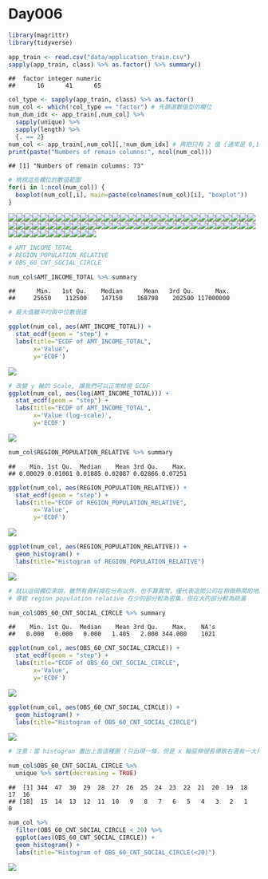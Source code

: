 Day006
================

``` r
library(magrittr)
library(tidyverse)
```

``` r
app_train <- read.csv("data/application_train.csv")
sapply(app_train, class) %>% as.factor() %>% summary()
```

    ##  factor integer numeric 
    ##      16      41      65

``` r
col_type <- sapply(app_train, class) %>% as.factor()
num_col <- which(!col_type == "factor") # 先篩選數值型的欄位
num_dum_idx <- app_train[,num_col] %>%
  sapply(unique) %>%
  sapply(length) %>%
  {. == 2} 
num_col <- app_train[,num_col][,!num_dum_idx] # 再把只有 2 值 (通常是 0,1) 的欄位去掉
print(paste("Numbers of remain columns:", ncol(num_col)))
```

    ## [1] "Numbers of remain columns: 73"

``` r
# 檢視這些欄位的數值範圍
for(i in 1:ncol(num_col)) {
  boxplot(num_col[,i], main=paste(colnames(num_col)[i], "boxplot"))
}
```

![](Day006_files/figure-markdown_github/unnamed-chunk-4-1.png)![](Day006_files/figure-markdown_github/unnamed-chunk-4-2.png)![](Day006_files/figure-markdown_github/unnamed-chunk-4-3.png)![](Day006_files/figure-markdown_github/unnamed-chunk-4-4.png)![](Day006_files/figure-markdown_github/unnamed-chunk-4-5.png)![](Day006_files/figure-markdown_github/unnamed-chunk-4-6.png)![](Day006_files/figure-markdown_github/unnamed-chunk-4-7.png)![](Day006_files/figure-markdown_github/unnamed-chunk-4-8.png)![](Day006_files/figure-markdown_github/unnamed-chunk-4-9.png)![](Day006_files/figure-markdown_github/unnamed-chunk-4-10.png)![](Day006_files/figure-markdown_github/unnamed-chunk-4-11.png)![](Day006_files/figure-markdown_github/unnamed-chunk-4-12.png)![](Day006_files/figure-markdown_github/unnamed-chunk-4-13.png)![](Day006_files/figure-markdown_github/unnamed-chunk-4-14.png)![](Day006_files/figure-markdown_github/unnamed-chunk-4-15.png)![](Day006_files/figure-markdown_github/unnamed-chunk-4-16.png)![](Day006_files/figure-markdown_github/unnamed-chunk-4-17.png)![](Day006_files/figure-markdown_github/unnamed-chunk-4-18.png)![](Day006_files/figure-markdown_github/unnamed-chunk-4-19.png)![](Day006_files/figure-markdown_github/unnamed-chunk-4-20.png)![](Day006_files/figure-markdown_github/unnamed-chunk-4-21.png)![](Day006_files/figure-markdown_github/unnamed-chunk-4-22.png)![](Day006_files/figure-markdown_github/unnamed-chunk-4-23.png)![](Day006_files/figure-markdown_github/unnamed-chunk-4-24.png)![](Day006_files/figure-markdown_github/unnamed-chunk-4-25.png)![](Day006_files/figure-markdown_github/unnamed-chunk-4-26.png)![](Day006_files/figure-markdown_github/unnamed-chunk-4-27.png)![](Day006_files/figure-markdown_github/unnamed-chunk-4-28.png)![](Day006_files/figure-markdown_github/unnamed-chunk-4-29.png)![](Day006_files/figure-markdown_github/unnamed-chunk-4-30.png)![](Day006_files/figure-markdown_github/unnamed-chunk-4-31.png)![](Day006_files/figure-markdown_github/unnamed-chunk-4-32.png)![](Day006_files/figure-markdown_github/unnamed-chunk-4-33.png)![](Day006_files/figure-markdown_github/unnamed-chunk-4-34.png)![](Day006_files/figure-markdown_github/unnamed-chunk-4-35.png)![](Day006_files/figure-markdown_github/unnamed-chunk-4-36.png)![](Day006_files/figure-markdown_github/unnamed-chunk-4-37.png)![](Day006_files/figure-markdown_github/unnamed-chunk-4-38.png)![](Day006_files/figure-markdown_github/unnamed-chunk-4-39.png)![](Day006_files/figure-markdown_github/unnamed-chunk-4-40.png)![](Day006_files/figure-markdown_github/unnamed-chunk-4-41.png)![](Day006_files/figure-markdown_github/unnamed-chunk-4-42.png)![](Day006_files/figure-markdown_github/unnamed-chunk-4-43.png)![](Day006_files/figure-markdown_github/unnamed-chunk-4-44.png)![](Day006_files/figure-markdown_github/unnamed-chunk-4-45.png)![](Day006_files/figure-markdown_github/unnamed-chunk-4-46.png)![](Day006_files/figure-markdown_github/unnamed-chunk-4-47.png)![](Day006_files/figure-markdown_github/unnamed-chunk-4-48.png)![](Day006_files/figure-markdown_github/unnamed-chunk-4-49.png)![](Day006_files/figure-markdown_github/unnamed-chunk-4-50.png)![](Day006_files/figure-markdown_github/unnamed-chunk-4-51.png)![](Day006_files/figure-markdown_github/unnamed-chunk-4-52.png)![](Day006_files/figure-markdown_github/unnamed-chunk-4-53.png)![](Day006_files/figure-markdown_github/unnamed-chunk-4-54.png)![](Day006_files/figure-markdown_github/unnamed-chunk-4-55.png)![](Day006_files/figure-markdown_github/unnamed-chunk-4-56.png)![](Day006_files/figure-markdown_github/unnamed-chunk-4-57.png)![](Day006_files/figure-markdown_github/unnamed-chunk-4-58.png)![](Day006_files/figure-markdown_github/unnamed-chunk-4-59.png)![](Day006_files/figure-markdown_github/unnamed-chunk-4-60.png)![](Day006_files/figure-markdown_github/unnamed-chunk-4-61.png)![](Day006_files/figure-markdown_github/unnamed-chunk-4-62.png)![](Day006_files/figure-markdown_github/unnamed-chunk-4-63.png)![](Day006_files/figure-markdown_github/unnamed-chunk-4-64.png)![](Day006_files/figure-markdown_github/unnamed-chunk-4-65.png)![](Day006_files/figure-markdown_github/unnamed-chunk-4-66.png)![](Day006_files/figure-markdown_github/unnamed-chunk-4-67.png)![](Day006_files/figure-markdown_github/unnamed-chunk-4-68.png)![](Day006_files/figure-markdown_github/unnamed-chunk-4-69.png)![](Day006_files/figure-markdown_github/unnamed-chunk-4-70.png)![](Day006_files/figure-markdown_github/unnamed-chunk-4-71.png)![](Day006_files/figure-markdown_github/unnamed-chunk-4-72.png)![](Day006_files/figure-markdown_github/unnamed-chunk-4-73.png)

``` r
# AMT_INCOME_TOTAL
# REGION_POPULATION_RELATIVE
# OBS_60_CNT_SOCIAL_CIRCLE
```

``` r
num_col$AMT_INCOME_TOTAL %>% summary
```

    ##      Min.   1st Qu.    Median      Mean   3rd Qu.      Max. 
    ##     25650    112500    147150    168798    202500 117000000

``` r
# 最大值離平均與中位數很遠
```

``` r
ggplot(num_col, aes(AMT_INCOME_TOTAL)) + 
  stat_ecdf(geom = "step") +
  labs(title="ECDF of AMT_INCOME_TOTAL",
       x='Value',
       y='ECDF')
```

![](Day006_files/figure-markdown_github/unnamed-chunk-6-1.png)

``` r
# 改變 y 軸的 Scale, 讓我們可以正常檢視 ECDF
ggplot(num_col, aes(log(AMT_INCOME_TOTAL))) + 
  stat_ecdf(geom = "step") +
  labs(title="ECDF of AMT_INCOME_TOTAL",
       x='Value (log-scale)',
       y='ECDF')
```

![](Day006_files/figure-markdown_github/unnamed-chunk-7-1.png)

``` r
num_col$REGION_POPULATION_RELATIVE %>% summary
```

    ##    Min. 1st Qu.  Median    Mean 3rd Qu.    Max. 
    ## 0.00029 0.01001 0.01885 0.02087 0.02866 0.07251

``` r
ggplot(num_col, aes(REGION_POPULATION_RELATIVE)) + 
  stat_ecdf(geom = "step") +
  labs(title="ECDF of REGION_POPULATION_RELATIVE",
       x='Value',
       y='ECDF')
```

![](Day006_files/figure-markdown_github/unnamed-chunk-9-1.png)

``` r
ggplot(num_col, aes(REGION_POPULATION_RELATIVE)) + 
  geom_histogram() +
  labs(title="Histogram of REGION_POPULATION_RELATIVE")
```

![](Day006_files/figure-markdown_github/unnamed-chunk-10-1.png)

``` r
# 就以這個欄位來說，雖然有資料掉在分布以外，也不算異常，僅代表這間公司在稍微熱鬧的地區有的據點較少，
# 導致 region population relative 在少的部分較為密集，但在大的部分較為疏漏
```

``` r
num_col$OBS_60_CNT_SOCIAL_CIRCLE %>% summary
```

    ##    Min. 1st Qu.  Median    Mean 3rd Qu.    Max.    NA's 
    ##   0.000   0.000   0.000   1.405   2.000 344.000    1021

``` r
ggplot(num_col, aes(OBS_60_CNT_SOCIAL_CIRCLE)) + 
  stat_ecdf(geom = "step") +
  labs(title="ECDF of OBS_60_CNT_SOCIAL_CIRCLE",
       x='Value',
       y='ECDF')
```

![](Day006_files/figure-markdown_github/unnamed-chunk-12-1.png)

``` r
ggplot(num_col, aes(OBS_60_CNT_SOCIAL_CIRCLE)) + 
  geom_histogram() +
  labs(title="Histogram of OBS_60_CNT_SOCIAL_CIRCLE")
```

![](Day006_files/figure-markdown_github/unnamed-chunk-13-1.png)

``` r
# 注意：當 histogram 畫出上面這種圖 (只出現一條，但是 x 軸延伸很長導致右邊有一大片空白時，代表右邊有值但是數量稀少。
```

``` r
num_col$OBS_60_CNT_SOCIAL_CIRCLE %>% 
  unique %>% sort(decreasing = TRUE)
```

    ##  [1] 344  47  30  29  28  27  26  25  24  23  22  21  20  19  18  17  16
    ## [18]  15  14  13  12  11  10   9   8   7   6   5   4   3   2   1   0

``` r
num_col %>% 
  filter(OBS_60_CNT_SOCIAL_CIRCLE < 20) %>% 
  ggplot(aes(OBS_60_CNT_SOCIAL_CIRCLE)) + 
  geom_histogram() +
  labs(title="Histogram of OBS_60_CNT_SOCIAL_CIRCLE(<20)")
```

![](Day006_files/figure-markdown_github/unnamed-chunk-15-1.png)
